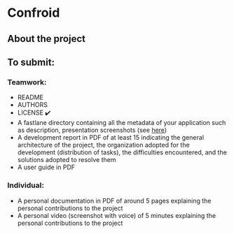 # Confroid
## About the project

## To submit:

### Teamwork:
- README
- AUTHORS
- LICENSE :heavy_check_mark:
- A fastlane directory containing all the metadata of your application such as description, presentation screenshots (see [here](https://f-droid.org/en/docs/All_About_Descriptions_Graphics_and_Screenshots/))
- A development report in PDF of at least 15 indicating the general architecture of the project, the organization adopted for the development (distribution of tasks), the difficulties encountered, and the solutions adopted to resolve them
- A user guide in PDF

### Individual:
- A personal documentation in PDF of around 5 pages explaining the personal contributions to the project
- A personal video (screenshot with voice) of 5 minutes explaining the personal contributions to the project
